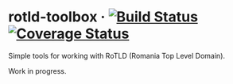# rotld-toolbox &middot; [![Build Status](https://travis-ci.org/alinchican/rotld-tools.svg?branch=master)](https://travis-ci.org/alinchican/rotld-tools) [![Coverage Status](https://coveralls.io/repos/github/alinchican/rotld-toolbox/badge.svg?branch=master)](https://coveralls.io/github/alinchican/rotld-toolbox?branch=master)

Simple tools for working with RoTLD (Romania Top Level Domain).

Work in progress.
